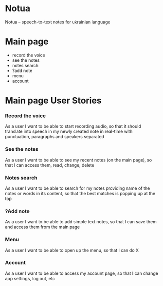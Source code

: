 # Notua
Notua – speech-to-text notes for ukrainian language


# Main page 
- record the voice
- see the notes
- notes search
- ?add note
- menu
- account

# Main page User Stories
### Record the voice
As a user I want to be able to start recording audio, 
so that it should translate into speech in my newly created note in real-time
with punctuation, paragraphs and speakers separated

### See the notes
As a user I want to be able to see my recent notes (on the main page),
so that I can access them, read, change, delete

### Notes search
As a user I want to be able to search for my notes providing name of the notes or words in its content,
so that the best matches is popping up at the top

### ?Add note
As a user I want to be able to add simple text notes,
so that I can save them and access them from the main page

### Menu
As a user I want to be able to open up the menu,
so that I can do X

### Account
As a user I want to be able to access my account page,
so that I can change app settings, log out, etc
